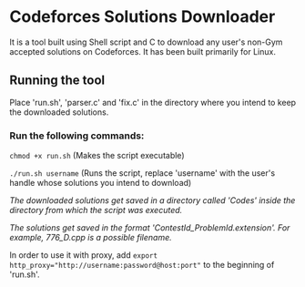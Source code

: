 # Codeforces Solutions Downloader
It is a tool built using Shell script and C to download any user's non-Gym accepted solutions on Codeforces. It has been built primarily for Linux.
## Running the tool
Place 'run.sh', 'parser.c' and 'fix.c' in the directory where you intend to keep the downloaded solutions.
### Run the following commands:
`chmod +x run.sh` (Makes the script executable)

`./run.sh username` (Runs the script, replace 'username' with the user's handle whose solutions you intend to download)


*The downloaded solutions get saved in a directory called 'Codes' inside the directory from which the script was executed.*

*The solutions get saved in the format 'ContestId_ProblemId.extension'. For example, 776_D.cpp is a possible filename.*


In order to use it with proxy, add `export http_proxy="http://username:password@host:port"` to the beginning of 'run.sh'.
